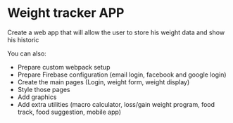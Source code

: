 # Weight tracker APP

Create a web app that will allow the user to store his weight data and show his historic

You can also:
  - Prepare custom webpack setup
  - Prepare Firebase configuration (email login, facebook and google login)
  - Create the main pages (Login, weight form, weight display)
  - Style those pages
  - Add graphics
  - Add extra utilities (macro calculator, loss/gain weight program, food track, food suggestion, mobile app)
